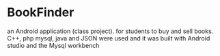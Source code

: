 # BookFinder
an Android application (class project). for students to buy and sell books. C++, php mysql, java and JSON were used and it was built with Android studio and the Mysql workbench
